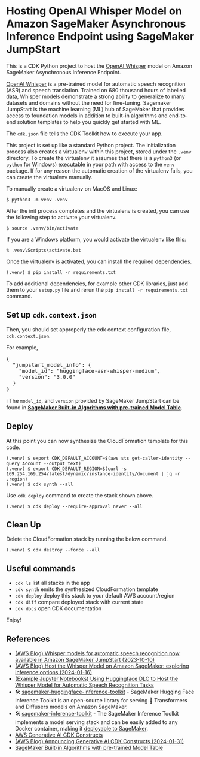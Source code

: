 # Hosting OpenAI Whisper Model on Amazon SageMaker Asynchronous Inference Endpoint using SageMaker JumpStart

This is a CDK Python project to host the [OpenAI Whisper](https://openai.com/research/whisper) model
on Amazon SageMaker Asynchronous Inference Endpoint.

[OpenAI Whisper](https://openai.com/research/whisper) is a pre-trained model
for automatic speech recognition (ASR) and speech translation.
Trained on 680 thousand hours of labelled data, Whisper models demonstrate a strong ability
to generalize to many datasets and domains without the need for fine-tuning.
Sagemaker JumpStart is the machine learning (ML) hub of SageMaker that provides access
to foundation models in addition to built-in algorithms and end-to-end solution templates
to help you quickly get started with ML.

The `cdk.json` file tells the CDK Toolkit how to execute your app.

This project is set up like a standard Python project.  The initialization
process also creates a virtualenv within this project, stored under the `.venv`
directory.  To create the virtualenv it assumes that there is a `python3`
(or `python` for Windows) executable in your path with access to the `venv`
package. If for any reason the automatic creation of the virtualenv fails,
you can create the virtualenv manually.

To manually create a virtualenv on MacOS and Linux:

```
$ python3 -m venv .venv
```

After the init process completes and the virtualenv is created, you can use the following
step to activate your virtualenv.

```
$ source .venv/bin/activate
```

If you are a Windows platform, you would activate the virtualenv like this:

```
% .venv\Scripts\activate.bat
```

Once the virtualenv is activated, you can install the required dependencies.

```
(.venv) $ pip install -r requirements.txt
```

To add additional dependencies, for example other CDK libraries, just add
them to your `setup.py` file and rerun the `pip install -r requirements.txt`
command.

## Set up `cdk.context.json`

Then, you should set approperly the cdk context configuration file, `cdk.context.json`.

For example,
<pre>
{
  "jumpstart_model_info": {
    "model_id": "huggingface-asr-whisper-medium",
    "version": "3.0.0"
  }
}
</pre>

:information_source: The `model_id`, and `version` provided by SageMaker JumpStart can be found in [**SageMaker Built-in Algorithms with pre-trained Model Table**](https://sagemaker.readthedocs.io/en/stable/doc_utils/pretrainedmodels.html).

## Deploy

At this point you can now synthesize the CloudFormation template for this code.

```
(.venv) $ export CDK_DEFAULT_ACCOUNT=$(aws sts get-caller-identity --query Account --output text)
(.venv) $ export CDK_DEFAULT_REGION=$(curl -s 169.254.169.254/latest/dynamic/instance-identity/document | jq -r .region)
(.venv) $ cdk synth --all
```

Use `cdk deploy` command to create the stack shown above.

```
(.venv) $ cdk deploy --require-approval never --all
```

## Clean Up

Delete the CloudFormation stack by running the below command.

```
(.venv) $ cdk destroy --force --all
```

## Useful commands

 * `cdk ls`          list all stacks in the app
 * `cdk synth`       emits the synthesized CloudFormation template
 * `cdk deploy`      deploy this stack to your default AWS account/region
 * `cdk diff`        compare deployed stack with current state
 * `cdk docs`        open CDK documentation

Enjoy!

## References

 * [(AWS Blog) Whisper models for automatic speech recognition now available in Amazon SageMaker JumpStart (2023-10-10)](https://aws.amazon.com/blogs/machine-learning/whisper-models-for-automatic-speech-recognition-now-available-in-amazon-sagemaker-jumpstart/)
 * [(AWS Blog) Host the Whisper Model on Amazon SageMaker: exploring inference options (2024-01-16)](https://aws.amazon.com/blogs/machine-learning/host-the-whisper-model-on-amazon-sagemaker-exploring-inference-options/)
 * [(Example Jupyter Notebooks) Using Huggingface DLC to Host the Whisper Model for Automatic Speech Recognition Tasks](https://github.com/aws-samples/amazon-sagemaker-host-and-inference-whisper-model/blob/main/huggingface/huggingface.ipynb)
 * 🛠️ [sagemaker-huggingface-inference-toolkit](https://github.com/aws/sagemaker-huggingface-inference-toolkit) - SageMaker Hugging Face Inference Toolkit is an open-source library for serving 🤗 Transformers and Diffusers models on Amazon SageMaker.
 * 🛠️ [sagemaker-inference-toolkit](https://github.com/aws/sagemaker-inference-toolkit) - The SageMaker Inference Toolkit implements a model serving stack and can be easily added to any Docker container, making it [deployable to SageMaker](https://aws.amazon.com/sagemaker/deploy/).
 * [AWS Generative AI CDK Constructs](https://awslabs.github.io/generative-ai-cdk-constructs/)
 * [(AWS Blog) Announcing Generative AI CDK Constructs (2024-01-31)](https://aws.amazon.com/blogs/devops/announcing-generative-ai-cdk-constructs/)
 * [SageMaker Built-in Algorithms with pre-trained Model Table](https://sagemaker.readthedocs.io/en/stable/doc_utils/pretrainedmodels.html)
